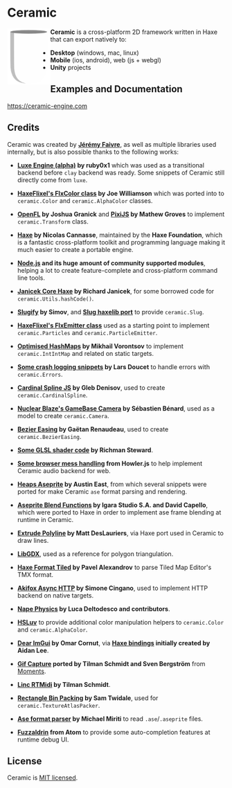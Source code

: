 # Ceramic

<img alt="Ceramic Logo" align="left" src="/tools/tpl/project/empty/assets/ceramic.png" height="130" />

**Ceramic** is a cross-platform 2D framework written in Haxe that can export natively to:

- **Desktop** (windows, mac, linux)
- **Mobile** (ios, android), web (js + webgl)
- **Unity** projects

## Examples and Documentation

https://ceramic-engine.com

## Credits

Ceramic was created by **[Jérémy Faivre](https://github.com/jeremyfa)**, as well as multiple libraries used internally, but is also possible thanks to the following works:

* **[Luxe Engine (alpha)](https://luxeengine.com/alpha/) by ruby0x1** which was used as a transitional backend before `clay` backend was ready. Some snippets of Ceramic still directly come from `luxe`.

* **[HaxeFlixel's FlxColor class](https://github.com/HaxeFlixel/flixel/blob/a59545015a65a42b8f24b08262ac80de020deb37/flixel/util/FlxColor.hx) by Joe Williamson** which was ported into  to `ceramic.Color` and `ceramic.AlphaColor` classes.

* **[OpenFL](https://github.com/openfl/openfl/blob/0b84012052fc8f6ab2e211c93769c99ad331beb9/openfl/geom/Matrix.hx) by Joshua Granick** and **[PixiJS](https://github.com/pixijs/pixi.js/blob/85aaea595f77bf0511886c499fc2733d4f5ba524/src/core/math/Matrix.js) by Mathew Groves** to implement `ceramic.Transform` class.

* **[Haxe](https://haxe.org/) by Nicolas Cannasse**, maintained by the **Haxe Foundation**, which is a fantastic cross-platform toolkit and programming language making it much easier to create a portable engine.

* **[Node.js](https://nodejs.org/) and its huge amount of community supported modules**, helping a lot to create feature-complete and cross-platform command line tools.

* **[Janicek Core Haxe](https://github.com/rjanicek/janicek-core-haxe) by Richard Janicek**, for some borrowed code for `ceramic.Utils.hashCode()`.

* **[Slugify](https://github.com/simov/slugify) by Simov**, and **[Slug haxelib port](https://lib.haxe.org/p/slug)** to provide `ceramic.Slug`.

* **[HaxeFlixel's FlxEmitter class](https://github.com/HaxeFlixel/flixel/blob/02e2d18158761d0d508a06126daef2487aa7373c/flixel/effects/particles/FlxEmitter.hx)** used as a starting point to implement `ceramic.Particles` and `ceramic.ParticleEmitter`.

* **[Optimised HashMaps](https://github.com/mikvor/hashmapTest) by Mikhail Vorontsov** to implement `ceramic.IntIntMap` and related on static targets.

* **[Some crash logging snippets](https://github.com/larsiusprime/crashdumper/blob/24e28e8fd664de922bd480502efe596665d905b8/crashdumper/CrashDumper.hx) by Lars Doucet** to handle errors with `ceramic.Errors`.

* **[Cardinal Spline JS](https://github.com/gdenisov/cardinal-spline-js) by Gleb Denisov**, used to create `ceramic.CardinalSpline`.

* **[Nuclear Blaze's GameBase Camera](https://github.com/deepnight/ld48-NuclearBlaze/blob/master/src/game/gm/Camera.hx) by Sébastien Bénard**, used as a model to create `ceramic.Camera`.

* **[Bezier Easing](https://github.com/gre/bezier-easing) by Gaëtan Renaudeau**, used to create `ceramic.BezierEasing`.

* **[Some GLSL shader code](https://github.com/kiwipxl/GLSL-shaders) by Richman Steward**.

* **[Some browser mess handling](https://github.com/goldfire/howler.js/blob/143ae442386c7b42d91a007d0b1f1695528abe64/src/howler.core.js#L245-L293) from Howler.js** to help implement Ceramic audio backend for web.

* **[Heaps Aseprite](https://github.com/AustinEast/heaps-aseprite) by Austin East**, from which several snippets were ported for make Ceramic `ase` format parsing and rendering.

* **[Aseprite Blend Functions](https://github.com/aseprite/aseprite/blob/23557a190b4f5ab46c9b3ddb19146a7dcfb9dd82/src/doc/blend_funcs.cpp) by Igara Studio S.A. and David Capello**, which were ported to Haxe in order to implement ase frame blending at runtime in Ceramic.

* **[Extrude Polyline](https://github.com/mattdesl/extrude-polyline) by Matt DesLauriers**, via Haxe port used in Ceramic to draw lines.

* **[LibGDX](https://github.com/libgdx/libgdx)**, used as a reference for polygon triangulation.

* **[Haxe Format Tiled](https://github.com/Yanrishatum/haxe-format-tiled) by Pavel Alexandrov** to parse Tiled Map Editor's TMX format.

* **[Akifox Async HTTP](https://github.com/yupswing/akifox-asynchttp) by Simone Cingano**, used to implement HTTP backend on native targets.

* **[Nape Physics](https://joecreates.github.io/napephys) by Luca Deltodesco and contributors**.

* **[HSLuv](https://github.com/hsluv/hsluv)** to provide additional color manipulation helpers to `ceramic.Color` and `ceramic.AlphaColor`.

* **[Dear ImGui](https://github.com/ocornut/imgui) by Omar Cornut**, via **[Haxe bindings](https://github.com/jeremyfa/imgui-hx) initially created by Aidan Lee**.

* **[Gif Capture](https://github.com/snowkit/gif) ported by Tilman Schmidt and Sven Bergström** from [Moments](https://github.com/Chman/Moments).

* **[Linc RTMidi](https://github.com/KeyMaster-/linc_rtmidi) by Tilman Schmidt**.

* **[Rectangle Bin Packing](https://github.com/Tw1ddle/Rectangle-Bin-Packing) by Sam Twidale**, used for `ceramic.TextureAtlasPacker`.

* **[Ase format parser](https://github.com/miriti/ase) by Michael Miriti** to read `.ase`/`.aseprite` files.

* **[Fuzzaldrin](https://github.com/atom/fuzzaldrin) from Atom** to provide some auto-completion features at runtime debug UI.

## License

Ceramic is [MIT licensed](LICENSE).
